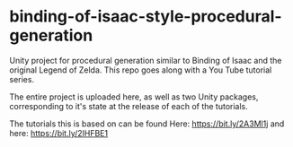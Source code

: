 # binding-of-isaac-style-procedural-generation
Unity project for procedural generation similar to Binding of Isaac and the original Legend of Zelda. This repo goes along with a You Tube tutorial series.

The entire project is uploaded here, as well as two Unity packages, corresponding to it's state at the release of each of the tutorials.

The tutorials this is based on can be found
Here: https://bit.ly/2A3Ml1j
and here: https://bit.ly/2lHFBE1
